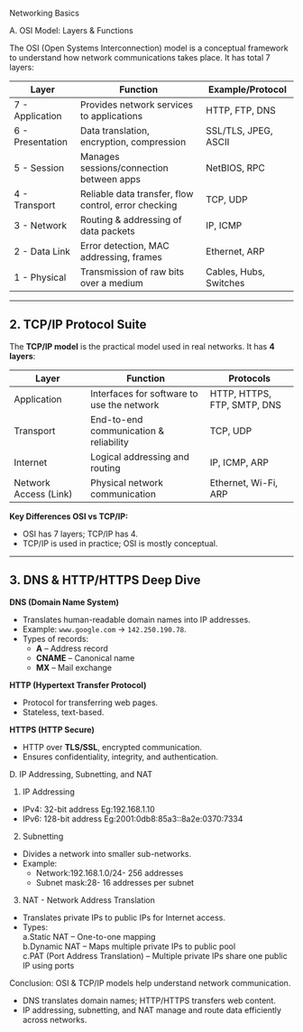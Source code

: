 Networking Basics

A. OSI Model: Layers & Functions

The OSI (Open Systems Interconnection) model is a conceptual framework to understand how network communications takes place. It has total 7 layers:

| Layer | Function | Example/Protocol |
|-------|---------|----------------|
| 7 - Application | Provides network services to applications | HTTP, FTP, DNS |
| 6 - Presentation | Data translation, encryption, compression | SSL/TLS, JPEG, ASCII |
| 5 - Session | Manages sessions/connection between apps | NetBIOS, RPC |
| 4 - Transport | Reliable data transfer, flow control, error checking | TCP, UDP |
| 3 - Network | Routing & addressing of data packets | IP, ICMP |
| 2 - Data Link | Error detection, MAC addressing, frames | Ethernet, ARP |
| 1 - Physical | Transmission of raw bits over a medium | Cables, Hubs, Switches |

---

## 2. TCP/IP Protocol Suite

The **TCP/IP model** is the practical model used in real networks. It has **4 layers**:

| Layer | Function | Protocols |
|-------|---------|-----------|
| Application | Interfaces for software to use the network | HTTP, HTTPS, FTP, SMTP, DNS |
| Transport | End-to-end communication & reliability | TCP, UDP |
| Internet | Logical addressing and routing | IP, ICMP, ARP |
| Network Access (Link) | Physical network communication | Ethernet, Wi-Fi, ARP |

**Key Differences OSI vs TCP/IP:**  
- OSI has 7 layers; TCP/IP has 4.  
- TCP/IP is used in practice; OSI is mostly conceptual.  

---

## 3. DNS & HTTP/HTTPS Deep Dive

**DNS (Domain Name System)**  
- Translates human-readable domain names into IP addresses.  
- Example: `www.google.com` → `142.250.190.78`.  
- Types of records:  
  - **A** – Address record  
  - **CNAME** – Canonical name  
  - **MX** – Mail exchange  

**HTTP (Hypertext Transfer Protocol)**  
- Protocol for transferring web pages.  
- Stateless, text-based.  

**HTTPS (HTTP Secure)**  
- HTTP over **TLS/SSL**, encrypted communication.  
- Ensures confidentiality, integrity, and authentication.

D. IP Addressing, Subnetting, and NAT
1. IP Addressing
- IPv4: 32-bit address Eg:192.168.1.10
- IPv6: 128-bit address Eg:2001:0db8:85a3::8a2e:0370:7334
2. Subnetting
- Divides a network into smaller sub-networks.  
- Example:  
  - Network:192.168.1.0/24- 256 addresses  
  - Subnet mask:28- 16 addresses per subnet  
3. NAT - Network Address Translation
- Translates private IPs to public IPs for Internet access.  
- Types:  
  a.Static NAT – One-to-one mapping  
  b.Dynamic NAT – Maps multiple private IPs to public pool  
  c.PAT (Port Address Translation) – Multiple private IPs share one public IP using ports  

Conclusion:
OSI & TCP/IP models help understand network communication.  
- DNS translates domain names; HTTP/HTTPS transfers web content.  
- IP addressing, subnetting, and NAT manage and route data efficiently across networks.

